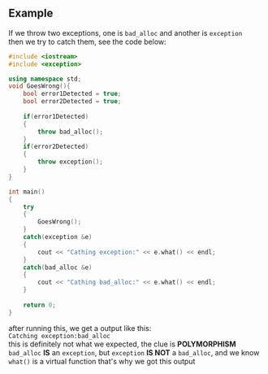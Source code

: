 ## Example
If we throw two exceptions, one is `bad_alloc` and another is `exception`  
then we try to catch them, see the code below:
```C++
#include <iostream>
#include <exception>

using namespace std;
void GoesWrong(){
    bool error1Detected = true;
    bool error2Detected = true;
  
    if(error1Detected)
    {
        throw bad_alloc();
    }
    if(error2Detected)
    {
        throw exception();
    }
}

int main()
{
    try
    {
        GoesWrong();
    }
    catch(exception &e)
    {
        cout << "Cathing exception:" << e.what() << endl;
    }
    catch(bad_alloc &e)
    {
        cout << "Cathing bad_alloc:" << e.what() << endl;
    }
	
    return 0;
}
```
after running this, we get a output like this:  
`Catching exception:bad_alloc`  
this is definitely not what we expected, the clue is **POLYMORPHISM**  
`bad_alloc` **IS** an `exception`, but `exception` **IS NOT** a `bad_alloc`, and we know `what()` is a virtual function
that's why we got this output


